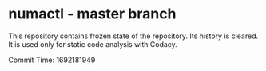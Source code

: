 # numactl - master branch

This repository contains frozen state of the repository.
Its history is cleared. It is used only for static code
analysis with Codacy.

Commit Time: 1692181949